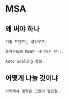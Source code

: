# MSA

## 왜 써야 하나 

    기술 트렌드는 클라우드. 

    클라우드와 MSA는 시너지가 난다. 

    Auto Scaling 장점.

## 어떻게 나눌 것이냐 

    아키텍쳐 영역은 고민이 필요함. 

    
